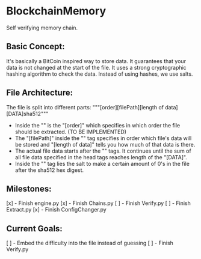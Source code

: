 # BlockchainMemory
Self verifying memory chain.

## Basic Concept:
It's basically a BitCoin inspired way to store data. It guarantees that your data is not changed at the start of the file. It uses a strong cryptographic hashing algorithm to check the data. Instead of using hashes, we use salts. 

## File Architecture:
The file is split into different parts:
"""<head>[order]<file>[filePath][length of data]</file></head>[DATA]<hash>sha512</hash>"""
- Inside the "<head>" is the "[order]" which specifies in which order the file should be extracted. (TO BE IMPLEMENTED)
- The "[filePath]" inside the "<file>" tag specifies in order which file's data will be stored and "[length of data]" tells you how much of that data is there.
- The actual file data starts after the "</file></head>" tags. It continues until the sum of all file data specified in the head tags reaches length of the "[DATA]".
- Inside the "<hash>" tag lies the salt to make a certain amount of 0's in the file after the sha512 hex digest. 

## Milestones:
[x] - Finish engine.py
[x] - Finish Chains.py
[ ] - Finish Verify.py
[ ] - Finish Extract.py
[x] - Finish ConfigChanger.py

## Current Goals:
[ ] - Embed the difficulty into the file instead of guessing
[ ] - Finish Verify.py
